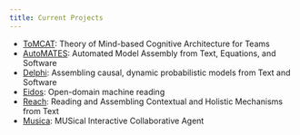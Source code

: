 ```yaml
---
title: Current Projects
---
```


- [ToMCAT](https://ml4ai.github.io/tomcat): Theory of Mind-based Cognitive Architecture for Teams
- [AutoMATES](https://ml4ai.github.io/automates/): Automated Model Assembly from Text, Equations, and Software
- [Delphi](https://ml4ai.github.io/delphi/): Assembling causal, dynamic probabilistic models from Text and Software
- [Eidos](https://github.com/clulab/eidos): Open-domain machine reading
- [Reach](https://github.com/clulab/reach): Reading and Assembling Contextual and Holistic Mechanisms from Text
- [Musica](http://musica.ml4ai.org/): MUSical Interactive Collaborative Agent
